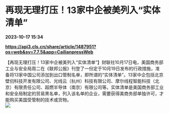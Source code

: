 # 再现无理打压！13家中企被美列入“实体清单”

**2023-10-17 15:34**

**https://api3.cls.cn/share/article/1487951?os=web&sv=7.7.5&app=CailianpressWeb**

【再现无理打压！13家中企被美列入“实体清单”】财联社10月17日电，美国商务部工业与安全局周二在《联邦公报》刊登了一份定于10月19日发布的行政措施，准备将13家中国公司添加到出口管制名单，即所谓的“实体清单”。13家中企包括北京壁仞科技开发有限公司、光线云（杭州）科技有限公司、摩尔线程智能科技（北京）有限责任公司、超燃半导体（南京）有限公司等。实体清单是美国商务部工业和安全局制定的贸易黑名单，列入该名单的企业，需要获得美商务部单独许可，才能购买美国受管制的技术或货物。  
![](https://img.cls.cn/images/20231017/MloR91lbHV.png)